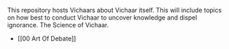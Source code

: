 This repository hosts Vichaars about Vichaar itself. This will include topics on how best to conduct Vichaar to uncover knowledge and dispel ignorance. The Science of Vichaar.

- [[00 Art Of Debate]]